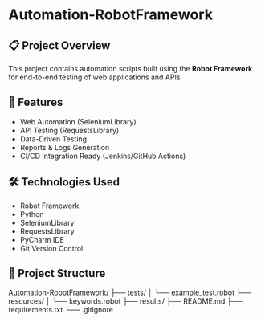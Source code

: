 # Automation-RobotFramework

## 📋 Project Overview
This project contains automation scripts built using the **Robot Framework** for end-to-end testing of web applications and APIs.

## 🚀 Features
- Web Automation (SeleniumLibrary)
- API Testing (RequestsLibrary)
- Data-Driven Testing
- Reports & Logs Generation
- CI/CD Integration Ready (Jenkins/GitHub Actions)

## 🛠 Technologies Used
- Robot Framework
- Python
- SeleniumLibrary
- RequestsLibrary
- PyCharm IDE
- Git Version Control

## 📂 Project Structure
Automation-RobotFramework/
├── tests/
│ └── example_test.robot
├── resources/
│ └── keywords.robot
├── results/
├── README.md
├── requirements.txt
└── .gitignore